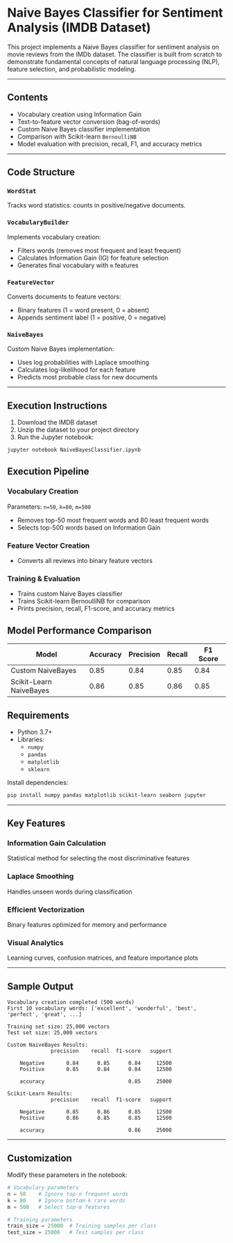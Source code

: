 # Naive Bayes Classifier for Sentiment Analysis (IMDB Dataset)

This project implements a Naive Bayes classifier for sentiment analysis on movie reviews from the IMDb dataset. The classifier is built from scratch to demonstrate fundamental concepts of natural language processing (NLP), feature selection, and probabilistic modeling.

---

## Contents

- Vocabulary creation using Information Gain  
- Text-to-feature vector conversion (bag-of-words)  
- Custom Naive Bayes classifier implementation  
- Comparison with Scikit-learn `BernoulliNB`  
- Model evaluation with precision, recall, F1, and accuracy metrics  

---

## Code Structure

### `WordStat`
Tracks word statistics: counts in positive/negative documents.

### `VocabularyBuilder`
Implements vocabulary creation:
- Filters words (removes most frequent and least frequent)
- Calculates Information Gain (IG) for feature selection
- Generates final vocabulary with `m` features

### `FeatureVector`
Converts documents to feature vectors:
- Binary features (1 = word present, 0 = absent)
- Appends sentiment label (1 = positive, 0 = negative)

### `NaiveBayes`
Custom Naive Bayes implementation:
- Uses log probabilities with Laplace smoothing
- Calculates log-likelihood for each feature
- Predicts most probable class for new documents

---

## Execution Instructions

1. Download the IMDB dataset  
2. Unzip the dataset to your project directory  
3. Run the Jupyter notebook:

```bash
jupyter notebook NaiveBayesClassifier.ipynb
```
## Execution Pipeline

### Vocabulary Creation
 Parameters: `n=50`, `k=80`, `m=500`
- Removes top-50 most frequent words and 80 least frequent words
- Selects top-500 words based on Information Gain

### Feature Vector Creation
- Converts all reviews into binary feature vectors

### Training & Evaluation
- Trains custom Naive Bayes classifier
- Trains Scikit-learn BernoulliNB for comparison
- Prints precision, recall, F1-score, and accuracy metrics

## Model Performance Comparison
 |Model                 | Accuracy | Precision | Recall | F1 Score |
|----------------------------|----------|-----------|--------|----------|
| Custom NaiveBayes          | 0.85     | 0.84      | 0.85   | 0.84     |
| Scikit-Learn NaiveBayes    | 0.86     | 0.85      | 0.86   | 0.85     |

## Requirements
- Python 3.7+
- Libraries:
    - `numpy`
    - `pandas`
    - `matplotlib`
    - `sklearn`
 
Install dependencies:
```bash
pip install numpy pandas matplotlib scikit-learn seaborn jupyter
```
--- 
## Key Features
### Information Gain Calculation
Statistical method for selecting the most discriminative features

### Laplace Smoothing
Handles unseen words during classification

### Efficient Vectorization
Binary features optimized for memory and performance

### Visual Analytics
Learning curves, confusion matrices, and feature importance plots

---

## Sample Output

```text
Vocabulary creation completed (500 words)  
First 10 vocabulary words: ['excellent', 'wonderful', 'best', 'perfect', 'great', ...]

Training set size: 25,000 vectors  
Test set size: 25,000 vectors

Custom NaiveBayes Results:
              precision    recall  f1-score   support

    Negative       0.84      0.85      0.84     12500
    Positive       0.85      0.84      0.84     12500

    accuracy                           0.85     25000

Scikit-Learn Results:
              precision    recall  f1-score   support

    Negative       0.85      0.86      0.85     12500
    Positive       0.86      0.85      0.85     12500

    accuracy                           0.86     25000

```
---

## Customization

Modify these parameters in the notebook:

```python
# Vocabulary parameters
n = 50    # Ignore top-n frequent words
k = 80    # Ignore bottom-k rare words
m = 500   # Select top-m features

# Training parameters
train_size = 25000  # Training samples per class
test_size = 25000   # Test samples per class
```
